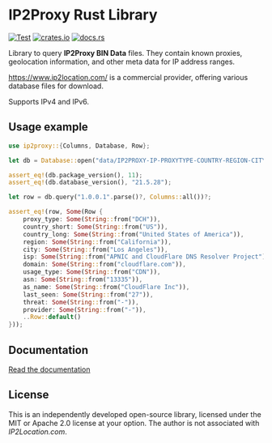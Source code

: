IP2Proxy Rust Library
=====================

[![Test](https://github.com/niklasf/ip2proxy-rust/workflows/Test/badge.svg)](https://github.com/niklasf/ip2proxy-rust/actions)
[![crates.io](https://img.shields.io/crates/v/ip2proxy.svg)](https://crates.io/crates/ip2proxy)
[![docs.rs](https://docs.rs/ip2proxy/badge.svg)](https://docs.rs/ip2proxy)

Library to query **IP2Proxy BIN Data** files. They contain known proxies,
geolocation information, and other meta data for IP address ranges.

https://www.ip2location.com/ is a commercial provider, offering various database
files for download.

Supports IPv4 and IPv6.

Usage example
-------------

```rust
use ip2proxy::{Columns, Database, Row};

let db = Database::open("data/IP2PROXY-IP-PROXYTYPE-COUNTRY-REGION-CITY-ISP-DOMAIN-USAGETYPE-ASN-LASTSEEN-THREAT-RESIDENTIAL-PROVIDER.BIN")?;

assert_eq!(db.package_version(), 11);
assert_eq!(db.database_version(), "21.5.28");

let row = db.query("1.0.0.1".parse()?, Columns::all())?;

assert_eq!(row, Some(Row {
    proxy_type: Some(String::from("DCH")),
    country_short: Some(String::from("US")),
    country_long: Some(String::from("United States of America")),
    region: Some(String::from("California")),
    city: Some(String::from("Los Angeles")),
    isp: Some(String::from("APNIC and CloudFlare DNS Resolver Project")),
    domain: Some(String::from("cloudflare.com")),
    usage_type: Some(String::from("CDN")),
    asn: Some(String::from("13335")),
    as_name: Some(String::from("CloudFlare Inc")),
    last_seen: Some(String::from("27")),
    threat: Some(String::from("-")),
    provider: Some(String::from("-")),
    ..Row::default()
}));
```

Documentation
-------------

[Read the documentation](https://docs.rs/ip2proxy)

License
-------

This is an independently developed open-source library, licensed under the
MIT or Apache 2.0 license at your option. The author is not associated with
*IP2Location.com*.
